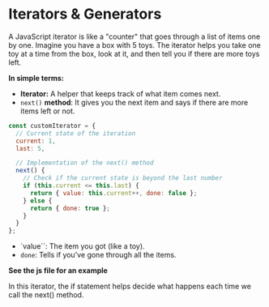 # Iterators & Generators
A JavaScript iterator is like a "counter" that goes through a list of items one by one. Imagine you have a box with 5 toys. The iterator helps you take one toy at a time from the box, look at it, and then tell you if there are more toys left.<br>

**In simple terms:**<br>
* **Iterator:** A helper that keeps track of what item comes next.
* `next()` **method**: It gives you the next item and says if there are more items left or not.
```javascript
const customIterator = {
  // Current state of the iteration
  current: 1,
  last: 5,

  // Implementation of the next() method
  next() {
    // Check if the current state is beyond the last number
    if (this.current <= this.last) {
      return { value: this.current++, done: false };
    } else {
      return { done: true };
    }
  }
};
```
* `value``: The item you got (like a toy).
* `done`: Tells if you’ve gone through all the items.

**See the js file for an example**<br>

In this iterator, the if statement helps decide what happens each time we call the next() method.<br>


